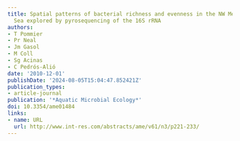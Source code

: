 ```yaml
---
title: Spatial patterns of bacterial richness and evenness in the NW Mediterranean
  Sea explored by pyrosequencing of the 16S rRNA
authors:
- T Pommier
- Pr Neal
- Jm Gasol
- M Coll
- Sg Acinas
- C Pedrós-Alió
date: '2010-12-01'
publishDate: '2024-08-05T15:04:47.852421Z'
publication_types:
- article-journal
publication: '*Aquatic Microbial Ecology*'
doi: 10.3354/ame01484
links:
- name: URL
  url: http://www.int-res.com/abstracts/ame/v61/n3/p221-233/
---
```

